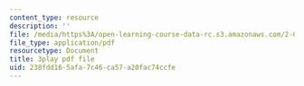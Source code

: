 ```yaml
---
content_type: resource
description: ''
file: /media/https%3A/open-learning-course-data-rc.s3.amazonaws.com/2-003sc-engineering-dynamics-fall-2011/238fdd165afa7c46ca57a20fac74ccfe_YZ9y4zcfCPs.pdf
file_type: application/pdf
resourcetype: Document
title: 3play pdf file
uid: 238fdd16-5afa-7c46-ca57-a20fac74ccfe
---
```

